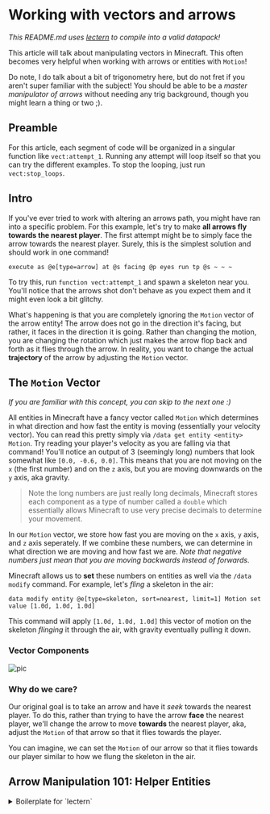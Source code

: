 # Working with vectors and arrows

*This README.md uses [lectern](https://github.com/mcbeet/lectern#lectern-scripts) to compile into a valid datapack!*

This article will talk about manipulating vectors in Minecraft. This often becomes very helpful when working with arrows or entities with `Motion`!

Do note, I do talk about a bit of trigonometry here, but do not fret if you aren't super familiar with the subject! You should be able to be a *master manipulator of arrows* without needing any trig background, though you might learn a thing or two ;).

## Preamble

For this article, each segment of code will be organized in a singular function like `vect:attempt_1`. Running any attempt will loop itself so that you can try the different examples. To stop the looping, just run `vect:stop_loops`.

## Intro

If you've ever tried to work with altering an arrows path, you might have ran into a specific problem. For this example, let's try to make **all arrows fly towards the nearest player**. The first attempt might be to simply face the arrow towards the nearest player. Surely, this is the simplest solution and should work in one command!

<!-- @function vect:attempt_1 -->
```
execute as @e[type=arrow] at @s facing @p eyes run tp @s ~ ~ ~
```

<!-- 
This addons to the above function so that it loop itself
It also, stops other loops

@function(appends) vect:attempt_1
function vect:stop_loops
schedule function vect:attempt_1 1t
-->

To try this, run `function vect:attempt_1` and spawn a skeleton near you. You'll notice that the arrows shot don't behave as you expect them and it might even look a bit glitchy.

What's happening is that you are completely ignoring the `Motion` vector of the arrow entity! The arrow does not go in the direction it's facing, but rather, it faces in the direction it is going. Rather than changing the motion, you are changing the rotation which just makes the arrow flop back and forth as it flies through the arrow. In reality, you want to change the actual **trajectory** of the arrow by adjusting the `Motion` vector.

## The `Motion` Vector

*If you are familiar with this concept, you can skip to the next one :)*

All entities in Minecraft have a fancy vector called `Motion` which determines in what direction and how fast the entity is moving (essentially your velocity vector). You can read this pretty simply via `/data get entity <entity> Motion`. Try reading your player's velocity as you are falling via that command! You'll notice an output of 3 (seemingly long) numbers that look somewhat like `[0.0, -0.6, 0.0]`. This means that you are not moving on the `x` (the first number) and on the `z` axis, but you are moving downwards on the `y` axis, aka gravity.

> Note the long numbers are just really long decimals, Minecraft stores each component as a type of number called a `double` which essentially allows Minecraft to use very precise decimals to determine your movement.

In our `Motion` vector, we store how fast you are moving on the `x` axis, `y` axis, and `z` axis seperately. If we combine these numbers, we can determine in what direction we are moving and how fast we are. *Note that negative numbers just mean that you are moving backwards instead of forwards*.

Minecraft allows us to **set** these numbers on entities as well via the `/data modify` command. For example, let's *fling* a skeleton in the air:

```
data modify entity @e[type=skeleton, sort=nearest, limit=1] Motion set value [1.0d, 1.0d, 1.0d]
```

This command will apply `[1.0d, 1.0d, 1.0d]` this vector of motion on the skeleton *flinging* it through the air, with gravity eventually pulling it down.

### Vector Components

![pic](http://scienceres-edcp-educ.sites.olt.ubc.ca/files/2012/10/sec_phys_vectors_vectorComponents-940x705.jpg)


### Why do we care?

Our original goal is to take an arrow and have it *seek* towards the nearest player. To do this, rather than trying to have the arrow **face** the nearest player, we'll change the arrow to move **towards** the nearest player, aka, adjust the `Motion` of that arrow so that it flies towards the player.

You can imagine, we can set the `Motion` of our arrow so that it flies towards our player similar to how we flung the skeleton in the air.

## Arrow Manipulation 101: Helper Entities




<details>

<summary>Boilerplate for `lectern`</summary>

`@function vect:load`
```
scoreboard objectives add temp dummy
forceload add 0 0
```

`@function_tag minecraft:load`
```
{
	"values": ["dist:load"]
}
```

</details>
